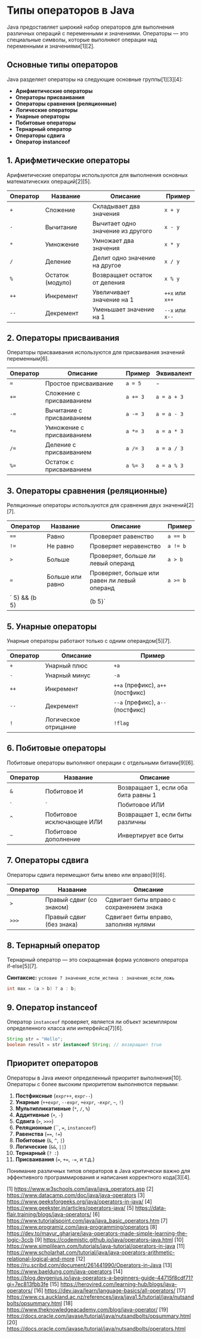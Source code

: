 # Типы операторов в Java

Java предоставляет широкий набор операторов для выполнения различных операций с переменными и значениями. Операторы — это специальные символы, которые выполняют операции над переменными и значениями[1][2].

## Основные типы операторов

Java разделяет операторы на следующие основные группы[1][3][4]:

- **Арифметические операторы**
- **Операторы присваивания**
- **Операторы сравнения (реляционные)**
- **Логические операторы**
- **Унарные операторы**
- **Побитовые операторы**
- **Тернарный оператор**
- **Операторы сдвига**
- **Оператор instanceof**

## 1. Арифметические операторы

Арифметические операторы используются для выполнения основных математических операций[2][5].

| Оператор | Название | Описание | Пример |
|----------|----------|----------|---------|
| `+` | Сложение | Складывает два значения | `x + y` |
| `-` | Вычитание | Вычитает одно значение из другого | `x - y` |
| `*` | Умножение | Умножает два значения | `x * y` |
| `/` | Деление | Делит одно значение на другое | `x / y` |
| `%` | Остаток (модуло) | Возвращает остаток от деления | `x % y` |
| `++` | Инкремент | Увеличивает значение на 1 | `++x` или `x++` |
| `--` | Декремент | Уменьшает значение на 1 | `--x` или `x--` |

## 2. Операторы присваивания

Операторы присваивания используются для присваивания значений переменным[6].

| Оператор | Описание | Пример | Эквивалент |
|----------|----------|---------|------------|
| `=` | Простое присваивание | `a = 5` | - |
| `+=` | Сложение с присваиванием | `a += 3` | `a = a + 3` |
| `-=` | Вычитание с присваиванием | `a -= 3` | `a = a - 3` |
| `*=` | Умножение с присваиванием | `a *= 3` | `a = a * 3` |
| `/=` | Деление с присваиванием | `a /= 3` | `a = a / 3` |
| `%=` | Остаток с присваиванием | `a %= 3` | `a = a % 3` |

## 3. Операторы сравнения (реляционные)

Реляционные операторы используются для сравнения двух значений[2][7].

| Оператор | Название | Описание | Пример |
|----------|----------|----------|---------|
| `==` | Равно | Проверяет равенство | `a == b` |
| `!=` | Не равно | Проверяет неравенство | `a != b` |
| `>` | Больше | Проверяет, больше ли левый операнд | `a > b` |
| `=` | Больше или равно | Проверяет, больше или равен ли левый операнд | `a >= b` |
| ` 5) && (b  5) || (b  5)` |

## 5. Унарные операторы

Унарные операторы работают только с одним операндом[5][7].

| Оператор | Описание | Пример |
|----------|----------|---------|
| `+` | Унарный плюс | `+a` |
| `-` | Унарный минус | `-a` |
| `++` | Инкремент | `++a` (префикс), `a++` (постфикс) |
| `--` | Декремент | `--a` (префикс), `a--` (постфикс) |
| `!` | Логическое отрицание | `!flag` |

## 6. Побитовые операторы

Побитовые операторы выполняют операции с отдельными битами[9][6].

| Оператор | Название | Описание |
|----------|----------|----------|
| `&` | Побитовое И | Возвращает 1, если оба бита равны 1 |
| `|` | Побитовое ИЛИ | Возвращает 1, если хотя бы один бит равен 1 |
| `^` | Побитовое исключающее ИЛИ | Возвращает 1, если биты различны |
| `~` | Побитовое дополнение | Инвертирует все биты |

## 7. Операторы сдвига

Операторы сдвига перемещают биты влево или вправо[9][6].

| Оператор | Название | Описание |
|----------|----------|----------|
| `>` | Правый сдвиг (со знаком) | Сдвигает биты вправо с сохранением знака |
| `>>>` | Правый сдвиг (без знака) | Сдвигает биты вправо, заполняя нулями |

## 8. Тернарный оператор

Тернарный оператор — это сокращенная форма условного оператора if-else[5][7].

**Синтаксис:** `условие ? значение_если_истина : значение_если_ложь`

```java
int max = (a > b) ? a : b;
```

## 9. Оператор instanceof

Оператор `instanceof` проверяет, является ли объект экземпляром определенного класса или интерфейса[7][6].

```java
String str = "Hello";
boolean result = str instanceof String; // возвращает true
```

## Приоритет операторов

Операторы в Java имеют определенный приоритет выполнения[10]. Операторы с более высоким приоритетом выполняются первыми:

1. **Постфиксные** (`expr++`, `expr--`)
2. **Унарные** (`++expr`, `--expr`, `+expr`, `-expr`, `~`, `!`)
3. **Мультипликативные** (`*`, `/`, `%`)
4. **Аддитивные** (`+`, `-`)
5. **Сдвига** (`>`, `>>>`)
6. **Реляционные** (``, `=`, `instanceof`)
7. **Равенства** (`==`, `!=`)
8. **Побитовые** (`&`, `^`, `|`)
9. **Логические** (`&&`, `||`)
10. **Тернарный** (`? :`)
11. **Присваивания** (`=`, `+=`, `-=`, и т.д.)

Понимание различных типов операторов в Java критически важно для эффективного программирования и написания корректного кода[3][4].

[1] https://www.w3schools.com/java/java_operators.asp
[2] https://www.datacamp.com/doc/java/java-operators
[3] https://www.geeksforgeeks.org/java/operators-in-java/
[4] https://www.geekster.in/articles/operators-java/
[5] https://data-flair.training/blogs/java-operators/
[6] https://www.tutorialspoint.com/java/java_basic_operators.htm
[7] https://www.programiz.com/java-programming/operators
[8] https://dev.to/mayur_gharjare/java-operators-made-simple-learning-the-logic-3ccb
[9] https://codemistic.github.io/java/operators-java.html
[10] https://www.simplilearn.com/tutorials/java-tutorial/operators-in-java
[11] https://www.scholarhat.com/tutorial/java/java-operators-arithmetic-relational-logical-and-more
[12] https://ru.scribd.com/document/261441990/Operators-in-Java
[13] https://www.baeldung.com/java-operators
[14] https://blog.devgenius.io/java-operators-a-beginners-guide-44715f8cdf71?gi=7ec813fbb3fe
[15] https://herovired.com/learning-hub/blogs/java-operators/
[16] https://dev.java/learn/language-basics/all-operators/
[17] https://www.cs.auckland.ac.nz/references/java/java1.5/tutorial/java/nutsandbolts/opsummary.html
[18] https://www.theknowledgeacademy.com/blog/java-operator/
[19] https://docs.oracle.com/javase/tutorial/java/nutsandbolts/opsummary.html
[20] https://docs.oracle.com/javase/tutorial/java/nutsandbolts/operators.html